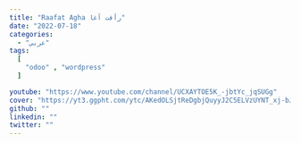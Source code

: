 ```yaml
---
title: "Raafat Agha رأفت آغا"
date: "2022-07-18"
categories:
  - "عربي"
tags:
  [
    "odoo" , "wordpress"
  ]

youtube: "https://www.youtube.com/channel/UCXAYTOE5K_-jbtYc_jqSUGg"
cover: "https://yt3.ggpht.com/ytc/AKedOLSjtReDgbjQuyyJ2C5ELVzUYNT_xj-bJ79UY41Q=s176-c-k-c0x00ffffff-no-rj"
github: ""
linkedin: ""
twitter: ""
---
```




